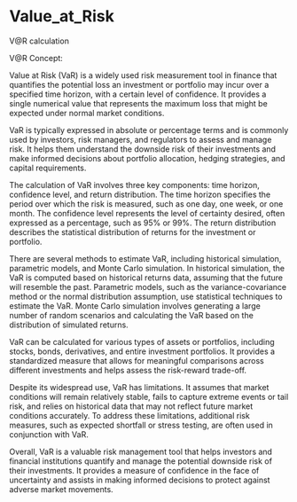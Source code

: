 # Value_at_Risk
V@R calculation

V@R Concept:

Value at Risk (VaR) is a widely used risk measurement tool in finance that quantifies the potential loss an investment or portfolio may incur over a specified time horizon, with a certain level of confidence. It provides a single numerical value that represents the maximum loss that might be expected under normal market conditions.

VaR is typically expressed in absolute or percentage terms and is commonly used by investors, risk managers, and regulators to assess and manage risk. It helps them understand the downside risk of their investments and make informed decisions about portfolio allocation, hedging strategies, and capital requirements.

The calculation of VaR involves three key components: time horizon, confidence level, and return distribution. The time horizon specifies the period over which the risk is measured, such as one day, one week, or one month. The confidence level represents the level of certainty desired, often expressed as a percentage, such as 95% or 99%. The return distribution describes the statistical distribution of returns for the investment or portfolio.

There are several methods to estimate VaR, including historical simulation, parametric models, and Monte Carlo simulation. In historical simulation, the VaR is computed based on historical returns data, assuming that the future will resemble the past. Parametric models, such as the variance-covariance method or the normal distribution assumption, use statistical techniques to estimate the VaR. Monte Carlo simulation involves generating a large number of random scenarios and calculating the VaR based on the distribution of simulated returns.

VaR can be calculated for various types of assets or portfolios, including stocks, bonds, derivatives, and entire investment portfolios. It provides a standardized measure that allows for meaningful comparisons across different investments and helps assess the risk-reward trade-off.

Despite its widespread use, VaR has limitations. It assumes that market conditions will remain relatively stable, fails to capture extreme events or tail risk, and relies on historical data that may not reflect future market conditions accurately. To address these limitations, additional risk measures, such as expected shortfall or stress testing, are often used in conjunction with VaR.

Overall, VaR is a valuable risk management tool that helps investors and financial institutions quantify and manage the potential downside risk of their investments. It provides a measure of confidence in the face of uncertainty and assists in making informed decisions to protect against adverse market movements.






